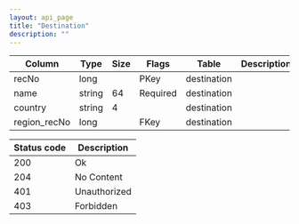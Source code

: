 ```yaml
---
layout: api_page
title: "Destination"
description: ""
---
```




| Column | Type | Size | Flags | Table | Description |
| ------ | ---- | ---- | ----- | ----- | ----------- |
| recNo | long |  | PKey | destination | 
| name | string | 64 | Required | destination | 
| country | string | 4 |  | destination | 
| region_recNo | long |  | FKey | destination | 

| Status code | Description |
| ----------- | ----------- |
| 200 | Ok |
| 204 | No Content |
| 401 | Unauthorized |
| 403 | Forbidden |


